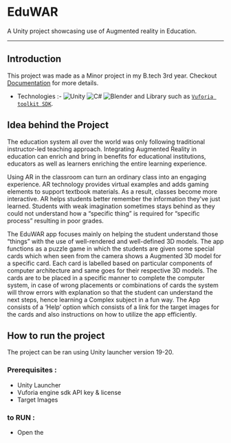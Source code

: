# EduWAR
A Unity project showcasing use of Augmented reality in Education.
<hr>

## Introduction
This project was made as a Minor project in my B.tech 3rd year. Checkout [Documentation](https://github.com/Ronit-gurjar/EduWAR/blob/main/Documentation%20(EduWAR%20-%20RONIT).pdf) for more details.

- Technologies :- ![Unity](https://img.shields.io/badge/unity-%23000000.svg?style=for-the-badge&logo=unity&logoColor=white)
![C#](https://img.shields.io/badge/c%23-%23239120.svg?style=for-the-badge&logo=csharp&logoColor=white)
![Blender](https://img.shields.io/badge/blender-%23F5792A.svg?style=for-the-badge&logo=blender&logoColor=white)
 and Library such as [`Vuforia toolkit SDK`](https://developer.vuforia.com/library/getting-started/getting-started-vuforia-engine-unity#about-vuforia-engine).

## Idea behind the Project

The education system all over the world was only following traditional instructor-led 
teaching approach. Integrating Augmented Reality in education can enrich and bring in 
benefits for educational institutions, educators as well as learners enriching the entire 
learning experience.

Using AR in the classroom can turn an ordinary class into an engaging 
experience. AR technology provides virtual examples and adds gaming elements to 
support textbook materials. As a result, classes become more interactive. AR helps 
students better remember the information they've just learned.
Students with weak imagination sometimes stays behind as they could not 
understand how a “specific thing” is required for “specific process” resulting in poor 
grades. 

The EduWAR app focuses mainly on helping the student understand those 
“things” with the use of well-rendered and well-defined 3D models. 
 The app functions as a puzzle game in which the students are given some special 
cards which when seen from the camera shows a Augmented 3D model for a specific card. 
Each card is labelled based on particular components of computer architecture and same 
goes for their respective 3D models.
 The cards are to be placed in a specific manner to complete the computer 
system, in case of wrong placements or combinations of cards the system will throw errors 
with explanation so that the student can understand the next steps, hence learning a 
Complex subject in a fun way.
The App consists of a ‘Help’ option which consists of a link for the target 
images for the cards and also instructions on how to utilize the app efficiently.

## How to run the project
 The project can be ran using Unity launcher version 19-20.
 
### Prerequisites : 
- Unity Launcher
- Vuforia engine sdk API key & license
- Target Images

### to RUN :

- Open the 
